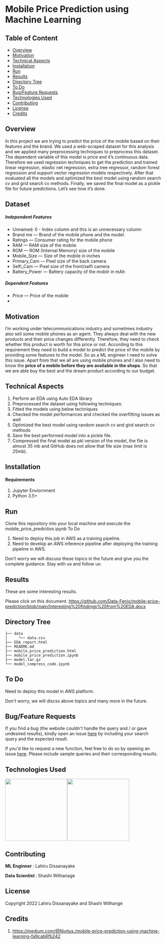 # Mobile Price Prediction using Machine Learning

## Table of Content

  * [Overview](#overview)
  * [Motivation](#motivation)
  * [Technical Aspects](#technical-aspects)
  * [Installation](#installation)
  * [Run](#run)
  * [Results](#results)
  * [Directory Tree](#directory-tree)
  * [To Do](#to-do)
  * [Bug/Feature Requests](#bug/feature-requests)
  * [Technologies Used](#technologies-used)
  * [Contributing](#contributing)
  * [License](#license)
  * [Credits](#credits)

## Overview

In this project we are trying to predict the price of the mobile based on their features and the brand. We used a web-scraped dataset for this analysis and we applied many preprocessing techniques to preprocess this dataset. The dependent variable of this model is price and it’s continuous data. Therefore we used regression techniques to get the prediction and trained linear regression, elastic net regression, extra tree regressor, random forest regression and support vector regression models respectively. After that evaluated all the models and optimized the best model using random search cv and grid search cv methods. Finally, we saved the final model as a pickle file for future predictions. Let’s see how it’s done.

## Dataset

##### Independent Features
* Unnamed: 0 - Index column and this is an unnecessary column
* Brand me — Brand of the mobile phone and the model.
* Ratings — Consumer rating for the mobile phone
* RAM — RAM size of the mobile
* ROM — ROM (Internal Memory) size of the mobile
* Mobile_Size — Size of the mobile in inches
* Primary_Cam — Pixel size of the back camera
* Selfi_Cam — Pixel size of the front/selfi camera
* Battery_Power — Battery capacity of the mobilr in mAh

##### Dependent Features
* Price — Price of the mobile
* 
## Motivation

I’m working under telecommunications industry and sometimes industry also sell some mobile phones as an agent. They always deal with the new products and their price changes differently. Therefore, they need to check whether this product is worth for this price or not. According to this requirement they need to build a model to predict the price of the mobile by providing some features to the model. So as a ML engineer I need to solve this issue.
Apart from that we all are using mobile phones and I also need to know the **price of a mobile before they are available in the shops**. So that we are able buy the best and the dream product according to our budget.

## Technical Aspects

1) Perform an EDA using Auto EDA library
2) Preprocessed the dataset using following techniques:
3) Fitted the models using below techniques
4) Checked the model performances and checked the overfitting issues as well
5) Optimized the best model using random search cv and gird search cv methods
6) Save the best performed model into a pickle file.
7) Compressed the final model as pkl version of the model, the file is almost 35 mb and GitHub does not allow that file size (max limit is 25mb).

## Installation

#### Requirements

1. Jupyter Enviornment
2. Python 3.5+
    
## Run
Clone this repository into your local machine and execute the mobile_price_prediction.ipynb
To Do
1) Need to deploy this job in AWS as a training pipeline.
2) Need to develop an AWS inference pipeline after deploying the training pipeline in AWS.

Don’t worry we will discuss these topics in the future and give you the complete guidance. Stay with us and follow us:


## Results
These are some interesting results.

Please click on this document. https://github.com/Data-Fenix/mobile-price-prediction/blob/main/Interesting%20findings%20from%20EDA.docx

## Directory Tree

```
├── data 
|     └── data.csv
├── EDA_report.html
├── README.md
├── mobile_price_prediction.html
├── mobile_price_prediction.ipynb
├── model.tar.gz
└── model_compress_code.ipynb
```

## To Do

Need to deploy this model in AWS platform.

Don't worry, we will discss above topics and many more in the future.

## Bug/Feature Requests
If you find a bug (the website couldn't handle the query and / or gave undesired results), kindly open an issue [here](https://github.com/Data-Fenix/mobile-price-prediction/issues/new) by including your search query and the expected result.

If you'd like to request a new function, feel free to do so by opening an issue [here](https://github.com/Data-Fenix/mobile-price-prediction/issues/new). Please include sample queries and their corresponding results.

## Technologies Used
[<img target="_blank" src="https://venturebeat.com/wp-content/uploads/2021/02/SageMaker.jpg?fit=1292%2C664&strip=all" width=200>](https://venturebeat.com/wp-content/uploads/2021/02/SageMaker.jpg?fit=1292%2C664&strip=all)[<img target="_blank" src="https://logos-world.net/wp-content/uploads/2021/10/Python-Symbol.png" width = 200>](https://logos-world.net/wp-content/uploads/2021/10/Python-Symbol.png)

## Contributing

<p><b> ML Enginner </b> : Lahiru Dissanayake </p>
<p><b> Data Scientist </b>: Shashi Withanage </p>

## License

Copyright 2022 Lahiru Dissanayake and Shashi Withange

## Credits

1) https://medium.com/@Nivitus./mobile-price-prediction-using-machine-learning-fa9cab6fb242



